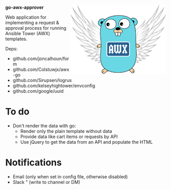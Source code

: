__go-awx-approver__
<img align="right" src="logo/logo.png" alt="logo" width="300">

Web application for implementing a request &amp; approval process for running Ansible Tower (AWX) templates.


Deps:  
- github.com/joncalhoun/form
- github.com/Colstuwjx/awx-go
- github.com/Sirupsen/logrus
- github.com/kelseyhightower/envconfig
- github.com/google/uuid


# To do
- Don't render the data with go:
  - Render only the plain template without data
  - Provide data like cart items or requests by API
  - Use jQuery to get the data from an API and populate the HTML

# Notifications
- Email (only when set in config file, otherwise disabled)
- Slack " (write to channel or DM)
